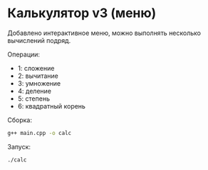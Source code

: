 # Калькулятор v3 (меню)
Добавлено интерактивное меню, можно выполнять несколько вычислений подряд.

Операции:
- 1: сложение
- 2: вычитание
- 3: умножение
- 4: деление
- 5: степень
- 6: квадратный корень


Сборка:
```bash
g++ main.cpp -o calc
```

Запуск:
```bash
./calc
```
